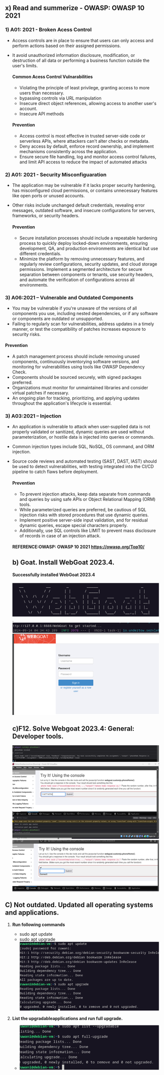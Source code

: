 ## x) Read and summerize - OWASP: OWASP 10 2021

### 1) **A01: 2021 - Broken Acess Control**

- Access controls are in place to ensure that users can only access and perform actions based on their assigned permissions.
- It avoid unauthorized information disclosure, modification, or destruction of all data or performing a business function outside the user's limits.

  #### **Common Acess Control Vulnarabilities**
  
  - Violating the principle of least privilege, granting access to more users than necessary.
  - bypassing controls via URL manipulation
  - Insecure direct object references, allowing access to another user's account.
  - Insecure API methods


  #### **Prevention**

  - Access control is most effective in trusted server-side code or serverless APIs, where attackers can't alter checks or metadata.
  - Deny access by default, enforce record ownership, and implement mechanisms consistently across the application.
  - Ensure secure file handling, log and monitor access control failures, and limit API access to reduce the impact of automated attacks

### 2) **A01: 2021 - Security Misconfiguaration**

- The application may be vulnerable if it lacks proper security hardening, has misconfigured cloud permissions, or contains unnecessary features like open ports or unused accounts.
- Other risks include unchanged default credentials, revealing error messages, outdated software, and insecure configurations for servers, frameworks, or security headers.

  #### **Prevention**

  - Secure installation processes should include a repeatable hardening process to quickly deploy locked-down environments, ensuring development, QA, and production environments are identical but use different credentials.
  - Minimize the platform by removing unnecessary features, and regularly review configurations, security updates, and cloud storage permissions. Implement a segmented architecture for secure separation between components or tenants, use security headers, and automate the verification of configurations across all environments.


### 3) **A06:2021 – Vulnerable and Outdated Components**

- You may be vulnerable if you're unaware of the versions of all components you use, including nested dependencies, or if any software or components are outdated or unsupported.
- Failing to regularly scan for vulnerabilities, address updates in a timely manner, or test the compatibility of patches increases exposure to security risks.

 #### **Prevention**
  
- A patch management process should include removing unused components, continuously inventorying software versions, and monitoring for vulnerabilities using tools like OWASP Dependency Check.
- Components should be sourced securely, with signed packages preferred.
- Organizations must monitor for unmaintained libraries and consider virtual patches if necessary.
- An ongoing plan for tracking, prioritizing, and applying updates throughout the application's lifecycle is essential.

### 3) **A03:2021 – Injection**

 - An application is vulnerable to attack when user-supplied data is not properly validated or sanitized, dynamic queries are used without parameterization, or hostile data is injected into queries or commands. 
- Common injection types include SQL, NoSQL, OS command, and ORM injection.
- Source code reviews and automated testing (SAST, DAST, IAST) should be used to detect vulnerabilities, with testing integrated into the CI/CD pipeline to catch flaws before deployment.

  #### **Prevention**

  - To prevent injection attacks, keep data separate from commands and queries by using safe APIs or Object Relational Mapping (ORM) tools.
  - While parameterized queries are preferred, be cautious of SQL injection risks with stored procedures that use dynamic queries.
  - Implement positive server-side input validation, and for residual dynamic queries, escape special characters properly.
  -  Additionally, use SQL controls like LIMIT to prevent mass disclosure of records in case of an injection attack.

  #### REFERENCE:OWASP: OWASP 10 2021 https://owasp.org/Top10/

  ## b) Goat. Install WebGoat 2023.4.

  #### Successfully installed WebGoat 2023.4
  ![/image](https://github.com/RuwaniW/Informarion-Security/blob/main/images/Screenshot%202024-09-14%20113700.png).
  ![/image](https://github.com/RuwaniW/Informarion-Security/blob/main/images/Screenshot%202024-09-14%20113744.png)
  ![/image](https://github.com/RuwaniW/Informarion-Security/blob/main/images/Screenshot%202024-09-14%20113806.png)

  ## c)F12. Solve Webgoat 2023.4: General: Developer tools.
   ![/image](https://github.com/RuwaniW/Informarion-Security/blob/main/images/Screenshot%202024-09-14%20153130.png)
   ![/image](https://github.com/RuwaniW/Informarion-Security/blob/main/images/Screenshot%202024-09-14%20153345.png)
   ![/image](https://github.com/RuwaniW/Informarion-Security/blob/main/images/Screenshot%202024-09-14%20153545.png)
  
## C) Not outdated. Updated all operating systems and applications.

1) **Run following commands**
   - sudo apt update
   - sudo apt upgrade
    ![/image](https://github.com/RuwaniW/Informarion-Security/blob/main/images/Screenshot%202024-09-14%20202607.png)
2) **List the upgradableapplications and run full upgrade.**

   - ![/image](https://github.com/RuwaniW/Informarion-Security/blob/main/images/Screenshot%202024-09-14%20203522.png)
     
   

     
  
  

  







  
 
